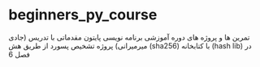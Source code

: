 # beginners_py_course
تمرین ها و پروژه های دوره آموزشی برنامه نویسی پایتون مقدماتی
با تدریس (جادی میرمیرانی)
پروژه تشخیص پسورد از طریق هش (sha256) با کتابخانه (hash lib) در فصل 6
